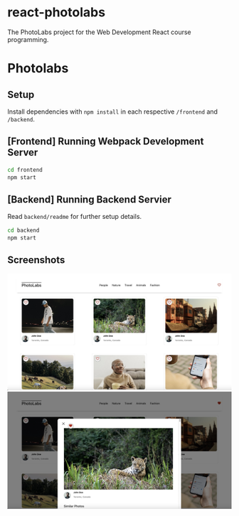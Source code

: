 # react-photolabs
The PhotoLabs project for the Web Development React course programming.

# Photolabs

## Setup

Install dependencies with `npm install` in each respective `/frontend` and `/backend`.

## [Frontend] Running Webpack Development Server

```sh
cd frontend
npm start
```

## [Backend] Running Backend Servier

Read `backend/readme` for further setup details.

```sh
cd backend
npm start
```

## Screenshots

!["PhotolabsMain"](https://github.com/brittanyshelley/photolabs-starter/blob/main/docs/PhotolabsMain.jpg?raw=true)
!["PhotoModal"](https://github.com/brittanyshelley/photolabs-starter/blob/main/docs/PhotoModal.jpg?raw=true)
